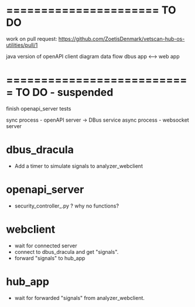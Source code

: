 ======================
	TO DO
======================
work on pull request: https://github.com/ZoetisDenmark/vetscan-hub-os-utilities/pull/1

java version of openAPI client
diagram data flow dbus app <--> web app



===========================
	TO DO - suspended
===========================
finish openapi_server tests



sync process - openAPI server -> DBus service
async process - websocket server

dbus_dracula
==================
* Add a timer to simulate signals to analyzer_webclient

openapi_server
==================
* security_controller_.py ? why no functions?


webclient
==================
* wait for connected server
* connect to dbus_dracula and get "signals".
* forward "signals" to hub_app

hub_app
===================
* wait for forwarded "signals" from analyzer_webclient.



